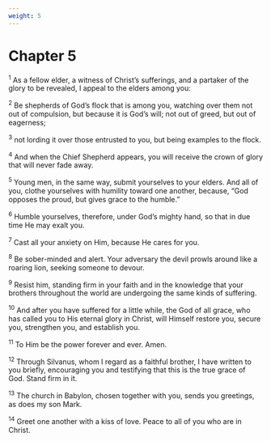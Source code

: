 ```yaml
---
weight: 5
---
```


# Chapter 5

<sup>1</sup> As a fellow elder, a witness of Christ’s sufferings, and a partaker of the glory to be revealed, I appeal to the elders among you: 

<sup>2</sup> Be shepherds of God’s flock that is among you, watching over them not out of compulsion, but because it is God’s will; not out of greed, but out of eagerness; 

<sup>3</sup> not lording it over those entrusted to you, but being examples to the flock. 

<sup>4</sup> And when the Chief Shepherd appears, you will receive the crown of glory that will never fade away. 

<sup>5</sup> Young men, in the same way, submit yourselves to your elders. And all of you, clothe yourselves with humility toward one another, because, “God opposes the proud, but gives grace to the humble.” 

<sup>6</sup> Humble yourselves, therefore, under God’s mighty hand, so that in due time He may exalt you. 

<sup>7</sup> Cast all your anxiety on Him, because He cares for you. 

<sup>8</sup> Be sober-minded and alert. Your adversary the devil prowls around like a roaring lion, seeking someone to devour. 

<sup>9</sup> Resist him, standing firm in your faith and in the knowledge that your brothers throughout the world are undergoing the same kinds of suffering. 

<sup>10</sup> And after you have suffered for a little while, the God of all grace, who has called you to His eternal glory in Christ, will Himself restore you, secure you, strengthen you, and establish you. 

<sup>11</sup> To Him be the power forever and ever. Amen. 

<sup>12</sup> Through Silvanus, whom I regard as a faithful brother, I have written to you briefly, encouraging you and testifying that this is the true grace of God. Stand firm in it. 

<sup>13</sup> The church in Babylon, chosen together with you, sends you greetings, as does my son Mark. 

<sup>14</sup> Greet one another with a kiss of love. Peace to all of you who are in Christ.

